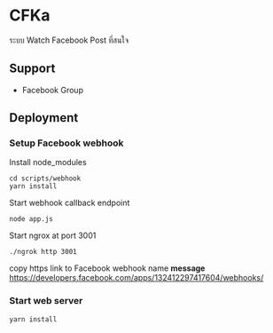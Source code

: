 # CFKa
ระบบ Watch Facebook Post ที่สนใจ

## Support
- Facebook Group


## Deployment

### Setup Facebook webhook
Install node_modules
```
cd scripts/webhook
yarn install
```

Start webhook callback endpoint
```
node app.js
```

Start ngrox at port 3001
```
./ngrok http 3001
```

copy https link to Facebook webhook name **message**
https://developers.facebook.com/apps/132412297417604/webhooks/

### Start web server

```sh
yarn install
```

